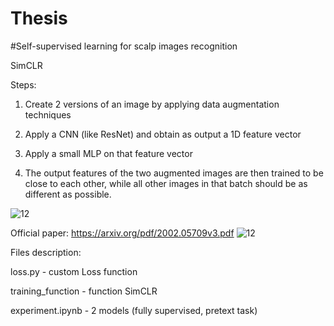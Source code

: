 # Thesis

#Self-supervised learning for scalp images recognition

SimCLR

Steps:

1. Create 2 versions of an image by applying data augmentation techniques

2. Apply a CNN (like ResNet) and obtain as output a 1D feature vector

3. Apply a small MLP on that feature vector

4. The output features of the two augmented images are then trained to be close to each other, while all other images in that batch should be as different as possible.


![12](https://user-images.githubusercontent.com/108786717/190957085-7b6a355f-4c74-443a-9798-8cfa078cee15.PNG)

Official paper: https://arxiv.org/pdf/2002.05709v3.pdf 
![12](https://user-images.githubusercontent.com/108786717/190957238-e7f6e079-7907-4fe1-aef5-5c355667d2c8.PNG)


Files description:

loss.py - custom Loss function

training_function - function SimCLR

experiment.ipynb - 2 models (fully supervised, pretext task)
